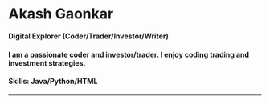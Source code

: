 # Akash Gaonkar
**Digital Explorer (Coder/Trader/Investor/Writer)`**
#### I am a passionate coder and investor/trader. I enjoy coding trading and investment strategies. 
#### Skills: Java/Python/HTML
---
